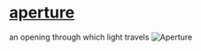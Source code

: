 # [aperture](https://en.wikipedia.org/wiki/Aperture)
an opening through which light travels
![Aperture](https://upload.wikimedia.org/wikipedia/commons/8/87/Aperture_diagram.svg)
